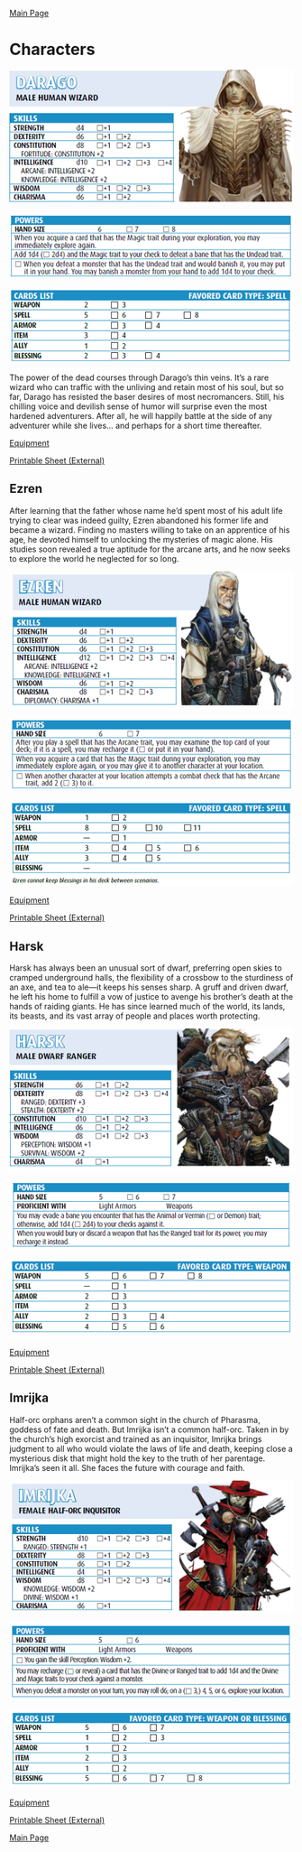 [Main Page](main.md#wrath-of-the-righteous)

# Characters

![D1](D1.PNG)

![D2](D2.PNG)

![D3](D3.PNG)

The power of the dead courses through Darago’s thin veins. It’s a rare wizard who can traffic
with the unliving and retain most of his soul, but so far, Darago has resisted the baser desires
of most necromancers. Still, his chilling voice and devilish sense of humor will surprise even
the most hardened adventurers. After all, he will happily battle at the side of any adventurer
while she lives… and perhaps for a short time thereafter.

[Equipment](../c1/darago_equipment.md)

[Printable Sheet (External)](https://drive.google.com/file/d/17asnXhsprpi6-P-a6GhqkhU_K6whwiid/view?usp=sharing)

## Ezren

After learning that the father whose name he’d spent most of his adult life trying to clear
was indeed guilty, Ezren abandoned his former life and became a wizard. Finding no masters
willing to take on an apprentice of his age, he devoted himself to unlocking the mysteries of
magic alone. His studies soon revealed a true aptitude for the arcane arts, and he now seeks to
explore the world he neglected for so long.

![E1](E1.PNG)

![E2](E2.PNG)

![E3](E3.PNG)

[Equipment](../c1/ezren_equipment.md)

[Printable Sheet (External)](https://drive.google.com/file/d/1C_3AA4_zbUYh74QvuuTEy0TZX9otZpS1/view?usp=sharing)

## Harsk

Harsk has always been an unusual sort of dwarf, preferring open skies to cramped underground
halls, the flexibility of a crossbow to the sturdiness of an axe, and tea to ale—it keeps his senses
sharp. A gruff and driven dwarf, he left his home to fulfill a vow of justice to avenge his brother’s
death at the hands of raiding giants. He has since learned much of the world, its lands, its beasts,
and its vast array of people and places worth protecting.

![H1](H1.PNG)

![H2](H2.PNG)

![H3](H3.PNG)

[Equipment](../c1/harsk_equipment.md)

[Printable Sheet (External)](https://drive.google.com/file/d/1EjdbCkJISLBc5EwvzBOKq44pn0hV09UR/view?usp=sharing)

## Imrijka

Half-orc orphans aren’t a common sight in the church of Pharasma, goddess of fate and death. But
Imrijka isn’t a common half-orc. Taken in by the church’s high exorcist and trained as an inquisitor,
Imrijka brings judgment to all who would violate the laws of life and death, keeping close a
mysterious disk that might hold the key to the truth of her parentage. Imrijka’s seen it all. She
faces the future with courage and faith.

![I1](I1.PNG)

![I2](I2.PNG)

![I3](I3.PNG)

[Equipment](../c1/Imrijka_equipment.md)

[Printable Sheet (External)](https://drive.google.com/file/d/1M7yW4PQKLOa13ijyZLNwdYAVWmJeNrXM/view?usp=sharing)

[Main Page](main.md#wrath-of-the-righteous)
